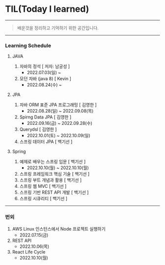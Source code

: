 # TIL(Today I learned) 

----

> 배운것을 정리하고 기억하기 위한 공간입니다.

----

### Learning Schedule

1. JAVA
   1. 자바의 정석 [ 저자: 남궁성 ]
      - 2022.07.03(일) ~
   2. 모던 자바 (java 8) [ Kevin ]
      - 2022.08.24(수) ~ 

2. JPA
   1. 자바 ORM 표준 JPA 프로그래밍 [ 김영한 ]
      - 2022.08.28(일) ~ 2022.09.08(목)
   2. Spirng Data JPA [ 김영한 ]
      - 2022.09.16(금) ~ 2022.09.28(수)
   3. Querydsl [ 김영한 ]
      - 2022.10.01(토) ~ 2022.10.09(일)
   4. 스프링 데이터 JPA [ 백기선 ]
3. Spring
   1. 예제로 배우는 스프링 입문 [ 백기선 ]
      - 2022.10.10(월) ~ 2022.10.10(월)
   2. 스프링 프레임워크 핵심 기술 [ 백기선 ]
   3. 스프링 부트 개념과 활용 [ 백기선 ]
   4. 스프링 웹 MVC [ 백기선 ]
   5. 스프링 기반 REST API 개발 [ 백기선 ]
   6. 스프링 시큐리티 [ 백기선 ]



----

### 번외

1. AWS Linux 인스턴스에서 Node 프로젝트 실행하기
   - 2022.07.15(금)
2. REST API
   - 2022.10.06(목)
3. React Life Cycle
   - 2022.10.10(월)
